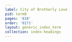 ```yaml
---
label: City of Brotherly Love
pid: term8
pages: '818'
order: '0171'
layout: generic_index_term
collection: index-headings
---
```

